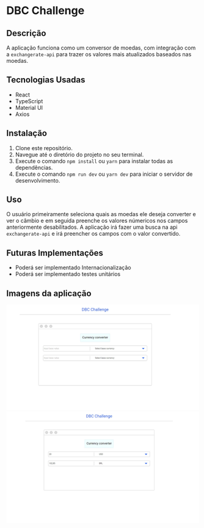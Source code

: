 # DBC Challenge

## Descrição

A aplicação funciona como um conversor de moedas, com integração com a `exchangerate-api` para trazer os valores mais atualizados baseados nas moedas.

## Tecnologias Usadas

- React
- TypeScript
- Material UI
- Axios

## Instalação

1. Clone este repositório.
2. Navegue até o diretório do projeto no seu terminal.
3. Execute o comando `npm install` ou `yarn` para instalar todas as dependências.
4. Execute o comando `npm run dev` ou `yarn dev` para iniciar o servidor de desenvolvimento.

## Uso

O usuário primeiramente seleciona quais as moedas ele deseja converter e ver o câmbio e em seguida preenche os valores númericos nos campos anteriormente desabilitados. A aplicação irá fazer uma busca na api `exchangerate-api` e irá preencher os campos com o valor convertido.

## Futuras Implementações

- Poderá ser implementado Internacionalização
- Poderá ser implementado testes unitários

## Imagens da aplicação

![Logo do Projeto](./src/assets/git/appimg.jpg)
![Logo do Projeto](./src/assets/git/appimg2.jpg)

